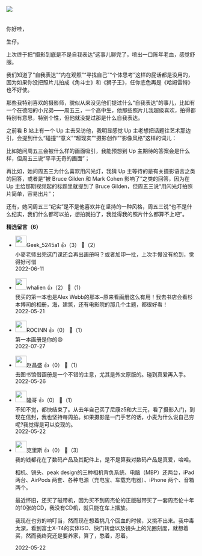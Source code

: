 [![](https://static001.geekbang.org/resource/image/f1/32/f1267daa4be734dc98f4fc49dc790932.jpg?wh=750x360)](http://time.geekbang.org/column/article/519734)

　  
你好哇，

生仔。

上次终于把“摄影到底是不是自我表达”这事儿聊完了，喷出一口陈年老血，感觉舒服。

我们知道了“自我表达”“内在观照”“寻找自己”“个体思考”这样的屁话都是没用的，因为如果你没把照片儿拍成《角斗士》和《狮子王》，任你底色再是《哈姆雷特》也不好使。

那些我特别喜欢的摄影师，貌似从来没见他们提过什么“自我表达”的事儿，比如有一个在德阳的小兄弟——周五三，一个高中生，他那些照片儿我超级喜欢，拍得都特别有意思，特别个性，但他就没提过那是什么自我表达。

之前看 B 站上有一个 Up 主去采访他，我明显感觉 Up 主老想把话题往艺术那边引，会提到什么“碰撞”“意义”“超现实”“摄影创作”“影像风格”这样的词儿：

比如她问周五三会被什么样的画面吸引，我能预想到 Up 主期待的答案会是什么样，但周五三说“平平无奇的画面”；

再比如，她问周五三为什么喜欢用闪光灯，我猜 Up 主等待的是有关摄影语言之类的回答，或者是“被 Bruce Gilden 和 Mark Cohen 影响了”之类的回答，因为在 Up 主给那期视频起的标题里就提到了 Bruce Gilden，但周五三说“用闪光灯拍照片简单，容易出片”；

还有，她问周五三“纪实”是不是他喜欢并在坚持的一种风格，周五三说“也不是什么纪实，我们什么都可以拍，想拍就拍了，我觉得我的照片什么都算不上吧”。
<div><strong>精选留言（6）</strong></div><ul>
<li><img src="https://thirdwx.qlogo.cn/mmopen/vi_32/Q3auHgzwzM6ZnmPx89zUlTdtDmGNe0jmy2wTvw1iclg7CkROKuhPI0Xxjqab46xicZNuCiagiavdzYO0FxGXe60c3Q/132" width="30px"><span>Geek_5245a1</span> 👍（3） 💬（2）<div>小麥老师出完这门课还会再出画册吗？或者加印一批，上次手慢没有抢到，觉得好可惜</div>2022-06-11</li><br/><li><img src="https://static001.geekbang.org/account/avatar/00/1e/88/e9/c46e6b0c.jpg" width="30px"><span>whalien</span> 👍（2） 💬（1）<div>我买的第一本也是Alex Webb的那本~原来看画册这么有用！我去书店会看杉本博司的相册，海，建筑，还有电影院的那几个主题，都很好看！</div>2022-05-21</li><br/><li><img src="https://static001.geekbang.org/account/avatar/00/0f/7d/6d/81ed57c3.jpg" width="30px"><span>ROCINN</span> 👍（0） 💬（1）<div>第一本画册是你的😄</div>2022-07-27</li><br/><li><img src="https://static001.geekbang.org/account/avatar/00/10/9d/1f/efe2b327.jpg" width="30px"><span>赵昌盛</span> 👍（0） 💬（1）<div>去图书馆借画册是一个不错的主意，尤其是外文原版的。碰到真爱再入手。</div>2022-05-26</li><br/><li><img src="https://static001.geekbang.org/account/avatar/00/1b/5d/52/21275675.jpg" width="30px"><span>隆哥</span> 👍（0） 💬（1）<div>不知不觉，都快结束了。从去年自己买了尼康z5和大三元，看了摄影入门，到现在信封，我也坚持每周拍。如果摄影是一门手艺的话，小麦为什么说自己穷呢?我觉得是可以变现的。</div>2022-05-22</li><br/><li><img src="https://static001.geekbang.org/account/avatar/00/0f/aa/6e/f344810c.jpg" width="30px"><span>克里斯</span> 👍（0） 💬（3）<div>我的钱都花在了数码产品及其配件上，是不是算我对数码产品是真爱，哈哈。

相机、镜头、peak design的三种相机背负系统、电脑（MBP）还两台，iPad 两台、AirPods 两套、各种电源（充电宝、车载充电器）、iPhone 两个、音箱两个。

最近怀旧，还买了磁带机，因为买不到周杰伦的正版磁带买了一套周杰伦十年的10张的CD，我没有CD机，就只能在车上播放。

我现在也穷的响叮当，然而现在想着挑几个回血的时候，又挑不出来。我中毒太深，看到富士X-T4的实体ISO、快门转盘以及镜头上的光圈刻度，就想着买，然而我终究还是要养家，算了，憋着，忍着。</div>2022-05-22</li><br/>
</ul>